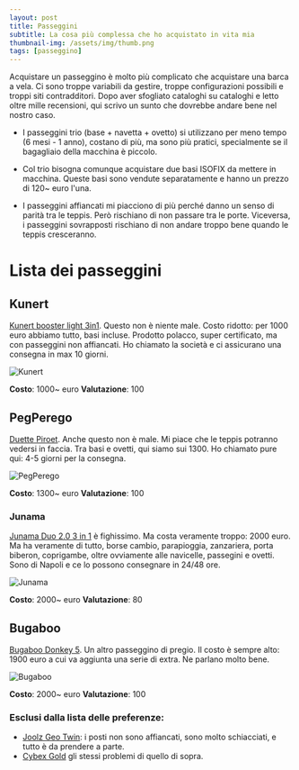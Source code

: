 ```yaml
---
layout: post
title: Passeggini
subtitle: La cosa più complessa che ho acquistato in vita mia
thumbnail-img: /assets/img/thumb.png
tags: [passeggino]
---
```


Acquistare un passeggino è molto più complicato che acquistare una barca a
vela. Ci sono troppe variabili da gestire, troppe configurazioni possibili e
troppi siti contradditori. Dopo aver sfogliato cataloghi su cataloghi e letto
oltre mille recensioni, qui scrivo un sunto che dovrebbe andare bene nel nostro
caso.

- I passeggini trio (base + navetta + ovetto) si utilizzano per meno tempo (6 mesi - 1 anno), costano di più, ma sono più pratici, specialmente se il bagagliaio della macchina è piccolo.

- Col trio bisogna comunque acquistare due basi ISOFIX da mettere in macchina. Queste basi sono vendute separatamente e hanno un prezzo di 120~ euro l'una.

- I passeggini affiancati mi piacciono di più perché danno un senso di parità tra le teppis. Però rischiano di non passare tra le porte. Viceversa, i passeggini sovrapposti rischiano di non andare troppo bene quando le teppis cresceranno.

# Lista dei passeggini

## Kunert
[Kunert booster light 3in1](https://kunert-wozki.pl/it/passeggini/100-9796-booster-3in1-passeggino-gemellare--5902367939243.html#/41-kolor_ramy-nero/416-tapicerka-bo_04/619-seggiolino-trix).  Questo non è niente male.
Costo ridotto: per 1000 euro abbiamo tutto, basi incluse. Prodotto polacco, super certificato, ma con passeggini non affiancati. Ho chiamato la società e ci assicurano una consegna in max 10 giorni.

![Kunert](https://kunert-wozki.pl/8901-large_default/booster-3in1-passeggino-gemellare-.jpg)

**Costo**: 1000~ euro
**Valutazione**: 100

## PegPerego
[Duette Piroet](https://it.pegperego.com/store/pegit/it/passeggini/gemellari/duette-piroet/p/PACK-000004-000000). Anche questo non è male. Mi piace che le teppis potranno vedersi in faccia. Tra basi e ovetti, qui siamo sui 1300. Ho chiamato pure qui: 4-5 giorni per la consegna.

![PegPerego](https://it.pegperego.com/medias/PACK-000004-000000-EXTRA01-Peg1200Wx1200H?context=bWFzdGVyfGltYWdlc3w4MjUzMXxpbWFnZS9qcGVnfGltYWdlcy9oYjUvaDkwLzkwMzY5NDIxMTQ4NDYuanBnfDU3ZThkZTI1NWUxNmVjZTM3N2E2YzA4ZmM1Y2Q3ZTM3MzU4ODlkYjEzNjdkOGUwMTk4MDk3YTU3YWUzMmU5ZDE)

**Costo**: 1300~ euro
**Valutazione**: 100

### Junama
[Junama Duo 2.0 3 in
1](https://www.junama.it/junama-duo-2-0-3-in-1-black-telaio-nero/) è
fighissimo. Ma costa veramente troppo: 2000 euro. Ma ha veramente di tutto,
borse cambio, parapioggia, zanzariera, porta biberon, coprigambe, oltre
ovviamente alle navicelle, passegini e ovetti. Sono di Napoli e ce lo possono
consegnare in 24/48 ore.

![Junama](https://www.junama.it/wp-content/uploads/2023/06/2023_05_16_44119-1.jpg)

**Costo**: 2000~ euro
**Valutazione**: 80

## Bugaboo
[Bugaboo Donkey 5](https://www.bugaboo.com/it-it/passeggini/bugaboo-donkey-5-gemellare/bugaboo-donkey-5-twin-bassinet-and-seat-stroller-graphite-base-stormy-blue-fabrics-stormy-blue-sun-canopy-PV004861.html). Un altro passeggino di pregio. Il costo è sempre alto: 1900 euro a cui va aggiunta una serie di extra. Ne parlano molto bene.

![Bugaboo](https://www.bugaboo.com/dw/image/v2/BDLP_PRD/on/demandware.static/-/Sites-bugaboo-master/default/dwe20aaeaf/images/PV004861/PV004861_Bugaboo-Donkey-5-Twin-stroller-graphite-chassis-stormy-blue-fabrics-stormy-blue-sun-canopy-x-PV004861-01.jpg?sw=1200&sfrm=png&bgcolor=F4F4F4)

**Costo**: 2000~ euro
**Valutazione**: 100

### Esclusi dalla lista delle preferenze:

- [Joolz Geo Twin](https://www.joolz.com/it/it/passeggini/071002-M.html): i posti non sono affiancati, sono molto schiacciati, e tutto è da prendere a parte.
- [Cybex Gold](https://www.cybex-online.com/it/it/passeggino/passeggini-fratellari/) gli stessi problemi di quello di sopra.
